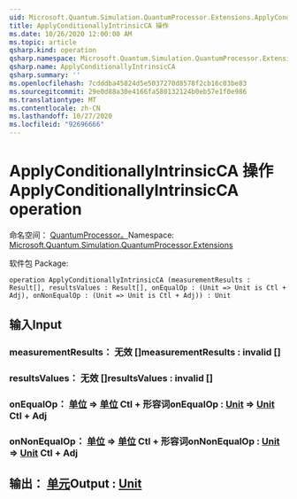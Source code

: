 ```yaml
---
uid: Microsoft.Quantum.Simulation.QuantumProcessor.Extensions.ApplyConditionallyIntrinsicCA
title: ApplyConditionallyIntrinsicCA 操作
ms.date: 10/26/2020 12:00:00 AM
ms.topic: article
qsharp.kind: operation
qsharp.namespace: Microsoft.Quantum.Simulation.QuantumProcessor.Extensions
qsharp.name: ApplyConditionallyIntrinsicCA
qsharp.summary: ''
ms.openlocfilehash: 7cdddba45824d5e5037270d8578f2cb16c03be83
ms.sourcegitcommit: 29e0d88a30e4166fa580132124b0eb57e1f0e986
ms.translationtype: MT
ms.contentlocale: zh-CN
ms.lasthandoff: 10/27/2020
ms.locfileid: "92696666"
---
```

# <a name="applyconditionallyintrinsicca-operation"></a><span data-ttu-id="10e6b-102">ApplyConditionallyIntrinsicCA 操作</span><span class="sxs-lookup"><span data-stu-id="10e6b-102">ApplyConditionallyIntrinsicCA operation</span></span>

<span data-ttu-id="10e6b-103">命名空间： [QuantumProcessor。](xref:Microsoft.Quantum.Simulation.QuantumProcessor.Extensions)</span><span class="sxs-lookup"><span data-stu-id="10e6b-103">Namespace: [Microsoft.Quantum.Simulation.QuantumProcessor.Extensions](xref:Microsoft.Quantum.Simulation.QuantumProcessor.Extensions)</span></span>

<span data-ttu-id="10e6b-104">软件包 [](https://nuget.org/packages/)</span><span class="sxs-lookup"><span data-stu-id="10e6b-104">Package: [](https://nuget.org/packages/)</span></span>




```qsharp
operation ApplyConditionallyIntrinsicCA (measurementResults : Result[], resultsValues : Result[], onEqualOp : (Unit => Unit is Ctl + Adj), onNonEqualOp : (Unit => Unit is Ctl + Adj)) : Unit
```


## <a name="input"></a><span data-ttu-id="10e6b-105">输入</span><span class="sxs-lookup"><span data-stu-id="10e6b-105">Input</span></span>

### <a name="measurementresults--__invalidresult__"></a><span data-ttu-id="10e6b-106">measurementResults： __无效 <Result>__ []</span><span class="sxs-lookup"><span data-stu-id="10e6b-106">measurementResults : __invalid<Result>__ []</span></span>




### <a name="resultsvalues--__invalidresult__"></a><span data-ttu-id="10e6b-107">resultsValues： __无效 <Result>__ []</span><span class="sxs-lookup"><span data-stu-id="10e6b-107">resultsValues : __invalid<Result>__ []</span></span>




### <a name="onequalop--unit--unit-ctl--adj"></a><span data-ttu-id="10e6b-108">onEqualOp： [单位](xref:microsoft.quantum.lang-ref.unit) => [单位](xref:microsoft.quantum.lang-ref.unit) Ctl + 形容词</span><span class="sxs-lookup"><span data-stu-id="10e6b-108">onEqualOp : [Unit](xref:microsoft.quantum.lang-ref.unit) => [Unit](xref:microsoft.quantum.lang-ref.unit) Ctl + Adj</span></span>




### <a name="onnonequalop--unit--unit-ctl--adj"></a><span data-ttu-id="10e6b-109">onNonEqualOp： [单位](xref:microsoft.quantum.lang-ref.unit) => [单位](xref:microsoft.quantum.lang-ref.unit) Ctl + 形容词</span><span class="sxs-lookup"><span data-stu-id="10e6b-109">onNonEqualOp : [Unit](xref:microsoft.quantum.lang-ref.unit) => [Unit](xref:microsoft.quantum.lang-ref.unit) Ctl + Adj</span></span>





## <a name="output--unit"></a><span data-ttu-id="10e6b-110">输出： [单元](xref:microsoft.quantum.lang-ref.unit)</span><span class="sxs-lookup"><span data-stu-id="10e6b-110">Output : [Unit](xref:microsoft.quantum.lang-ref.unit)</span></span>

